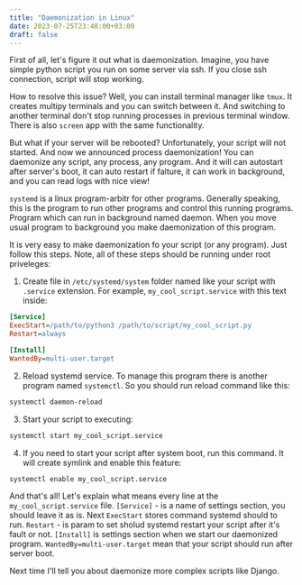 ```yaml
---
title: "Daemonization in Linux"
date: 2023-07-25T23:48:00+03:00
draft: false
---
```


First of all, let's figure it out what is daemonization. Imagine, you have simple python script you run on some server via ssh. If you close ssh connection, script will stop working.

How to resolve this issue? Well, you can install terminal manager like `tmux`. It creates multipy terminals and you can switch between it. And switching to another terminal don't stop running processes in previous terminal window. There is also `screen` app with the same functionality.

But what if your server will be rebooted? Unfortunately, your script will not started. And now we announced process daemonization! You can daemonize any script, any process, any program. And it will can autostart after server's boot, it can auto restart if falture, it can work in background, and you can read logs with nice view!

`systemd` is a linux program-arbitr for other programs. Generally speaking, this is the program to run other programs and control this running programs. Program which can run in background named daemon. When you move usual program to background you make daemonization of this program.

It is very easy to make daemonization fo your script (or any program). Just follow this steps. Note, all of these steps should be running under root priveleges:

1. Create file in `/etc/systemd/system` folder named like your script with `.service` extension. For example, `my_cool_script.service` with this text inside:
```ini
[Service]
ExecStart=/path/to/python3 /path/to/script/my_cool_script.py
Restart=always

[Install]
WantedBy=multi-user.target
```

2. Reload systemd service. To manage this program there is another program named `systemctl`. So you should run reload command like this:
```bash
systemctl daemon-reload
```
3. Start your script to executing:
```bash
systemctl start my_cool_script.service
```
4. If you need to start your script after system boot, run this command. It will create symlink and enable this feature:
```bash
systemctl enable my_cool_script.service
```

And that's all! Let's explain what means every line at the `my_cool_script.service` file.
`[Service]` - is a name of settings section, you should leave it as is. Next `ExecStart` stores command systemd should to run. `Restart` - is param to set sholud systemd restart your script after it's fault or not. `[Install]` is settings section when we start our daemonized program. `WantedBy=multi-user.target` mean that your script should run after server boot.

Next time I'll tell you about daemonize more complex scripts like Django.